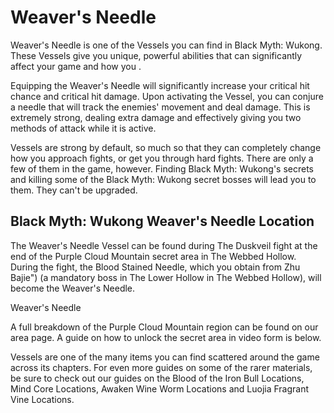 # Weaver's Needle

Weaver's Needle is one of the Vessels you can find in Black Myth: Wukong. These Vessels give you unique, powerful abilities that can significantly affect your game and how you . 

Equipping the Weaver's Needle will significantly increase your critical hit chance and critical hit damage. Upon activating the Vessel, you can conjure a needle that will track the enemies' movement and deal damage. This is extremely strong, dealing extra damage and effectively giving you two methods of attack while it is active. 

Vessels are strong by default, so much so that they can completely change how you approach fights, or get you through hard fights. There are only a few of them in the game, however. Finding Black Myth: Wukong's secrets and killing some of the Black Myth: Wukong secret bosses will lead you to them. They can't be upgraded. 

## Black Myth: Wukong Weaver's Needle Location

The Weaver's Needle Vessel can be found during The Duskveil fight at the end of the Purple Cloud Mountain secret area in The Webbed Hollow. During the fight, the Blood Stained Needle, which you obtain from Zhu Bajie") (a mandatory boss in The Lower Hollow in The Webbed Hollow), will become the Weaver's Needle. 

Weaver's Needle

A full breakdown of the Purple Cloud Mountain region can be found on our area page. A guide on how to unlock the secret area in video form is below. 

Vessels are one of the many items you can find scattered around the game across its chapters. For even more guides on some of the rarer materials, be sure to check out our guides on the Blood of the Iron Bull Locations, Mind Core Locations, Awaken Wine Worm Locations and Luojia Fragrant Vine Locations.